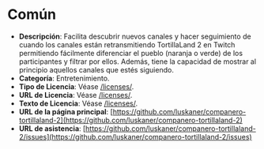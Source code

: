 # Común

* **Descripción**: Facilita descubrir nuevos canales y hacer seguimiento de cuando los canales están retransmitiendo TortillaLand 2 en Twitch permitiendo fácilmente diferenciar el pueblo (naranja o verde) de los participantes y filtrar por ellos. Además, tiene la capacidad de mostrar al principio aquellos canales que estés siguiendo.
* **Categoría**: Entretenimiento.
* **Tipo de Licencia**: Véase [/licenses/](/licenses/).
* **URL de Licencia**: Véase [/licenses/](/licenses/).
* **Texto de Licencia**: Véase [/licenses/](/licenses/).
* **URL de la página principal**: [https://github.com/luskaner/companero-tortillaland-2](https://github.com/luskaner/companero-tortillaland-2)
* **URL de asistencia**: [https://github.com/luskaner/companero-tortillaland-2/issues](https://github.com/luskaner/companero-tortillaland-2/issues)
